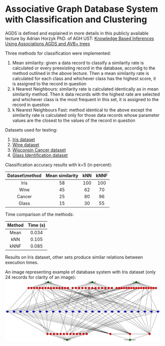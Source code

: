 # Associative Graph Database System with Classification and Clustering

AGDS is defined and explained in more details in this publicly available lecture by Adrian Horzyk PhD. of AGH UST:
[Knowledge Based Inferences Using Associations AGDS and AVB+ trees](http://home.agh.edu.pl/~horzyk/lectures/ci/CI-KE-KnowledgeBasedInferencesUsingAssociationsAGDSandAVB+trees.pdf)

Three methods for classification were implemented:
1. Mean similarity: given a data record to classify a similarity rate is calculated or every preexisting record in the database, 
accordig to the method outlined in the above lecture. Then a mean similarity rate is calculated for each class and whichever class 
has the highest score, it is assigned to the record in question
2. k Nearest Neighbours: similarity rate is calculated identically as in mean similarity method. Then k data records with the highest 
rate are selected and whichever class is the most frequent in this set, it is assigned to the record in question
3. k Nearest Neighbours Fast: method identical to the above except the similarity rate is calculated only for those data records whose 
parameter values are the closest to the values of the record in question

Datasets used for testing:
1. [Iris dataset](http://archive.ics.uci.edu/ml/datasets/Iris)
2. [Wine dataset](http://archive.ics.uci.edu/ml/datasets/Wine)
3. [Wisconsin Cancer dataset](http://archive.ics.uci.edu/ml/datasets/Breast+Cancer+Wisconsin+%28Original%29)
4. [Glass Identification dataset](http://archive.ics.uci.edu/ml/datasets/Glass+Identification)

Classification accuracy results with k=5 (in percent):

| Dataset\method | Mean similarity | kNN  | kNNF |
| :-------------: | :-------------: | :-----: | :---: |
| Iris      | 58 | 100 | 100 |
| Wine      | 45 | 62 | 70 |
| Cancer | 25 | 80 | 96 |
| Glass  | 15 | 30 | 55 |

Time comparison of the methods:

| Method | Time (s) |
| :---: | :---: |
| Mean | 0.034 |
| kNN | 0.105 |
| kNNF | 0.085 |

Results on Iris dataset, other sets produce similar relations between execution times.

An image representing example of database system with Iris dataset (only 24 records for clarity of an image):
![alt text](https://github.com/Krzysztof21/AGDS/blob/master/image.JPG   "Iris graph database")
